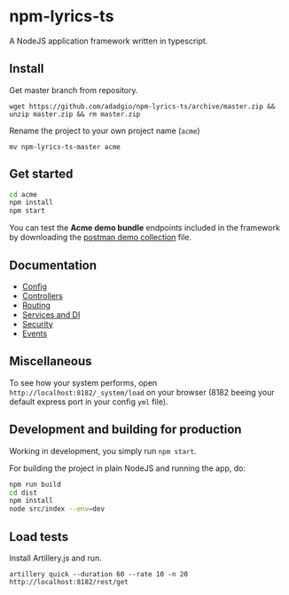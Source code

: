 # npm-lyrics-ts

A NodeJS application framework written in typescript.

## Install

Get master branch from repository.

`wget https://github.com/adadgio/npm-lyrics-ts/archive/master.zip && unzip master.zip && rm master.zip`

Rename the project to your own project name (`acme`)

`mv npm-lyrics-ts-master acme`

## Get started

```bash
cd acme
npm install
npm start
```

You can test the **Acme demo bundle** endpoints included in the framework by downloading
the [postman demo collection](./docs/lyrics.postman.json) file.

## Documentation

- [Config](./docs/CONFIG.md)
- [Controllers](./docs/CONTROLLERS.md)
- [Routing](./docs/ROUTING.md)
- [Services and DI](./docs/SERVICES.md)
- [Security](./docs/SECURITY.md)
- [Events](./docs/EVENTS.md)

## Miscellaneous

To see how your system performs, open `http://localhost:8182/_system/load` on your browser  (8182 beeing your default express port in your config `yml` file).

## Development and building for production

Working in development, you simply run `npm start`.

For building the project in plain NodeJS and running the app, do:

```bash
npm run build
cd dist
npm install
node src/index --env=dev
```


## Load tests

Install Artillery.js and run.

`artillery quick --duration 60 --rate 10 -n 20 http://localhost:8182/rest/get`

